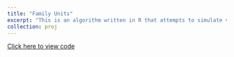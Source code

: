 ```yaml
---
title: "Family Units"
excerpt: "This is an algorithm written in R that attempts to simulate virus progression and system states among a "family unit" of students that stick together in University. Similar to Testing Pods but this is simpler in that here I construct a vector of individuals and vector of time indexes, rather than a matrix of individuals and states in continuous time. The algorithm iterates through the family unit with key parameters to determine things like the fraction of the people in the family who are ever exposed to the virus and how the total amount of time that people are infectious varies with the size of the group and the testing interval delta, among other things. <br/><img src='/images/Infection Time (n~(2,20), del=2-1.png'>"
collection: proj
---
```


[Click here to view code](https://github.com/bryansashakim/airlines)

